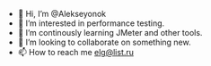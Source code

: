 - 👋 Hi, I’m @Alekseyonok
- 👀 I’m interested in performance testing.
- 🌱 I’m continously learning JMeter and other tools.
- 💞️ I’m looking to collaborate on something new.
- 📫 How to reach me elg@list.ru

<!---
Alekseyonok/Alekseyonok is a ✨ special ✨ repository because its `README.md` (this file) appears on your GitHub profile.
You can click the Preview link to take a look at your changes.
--->
